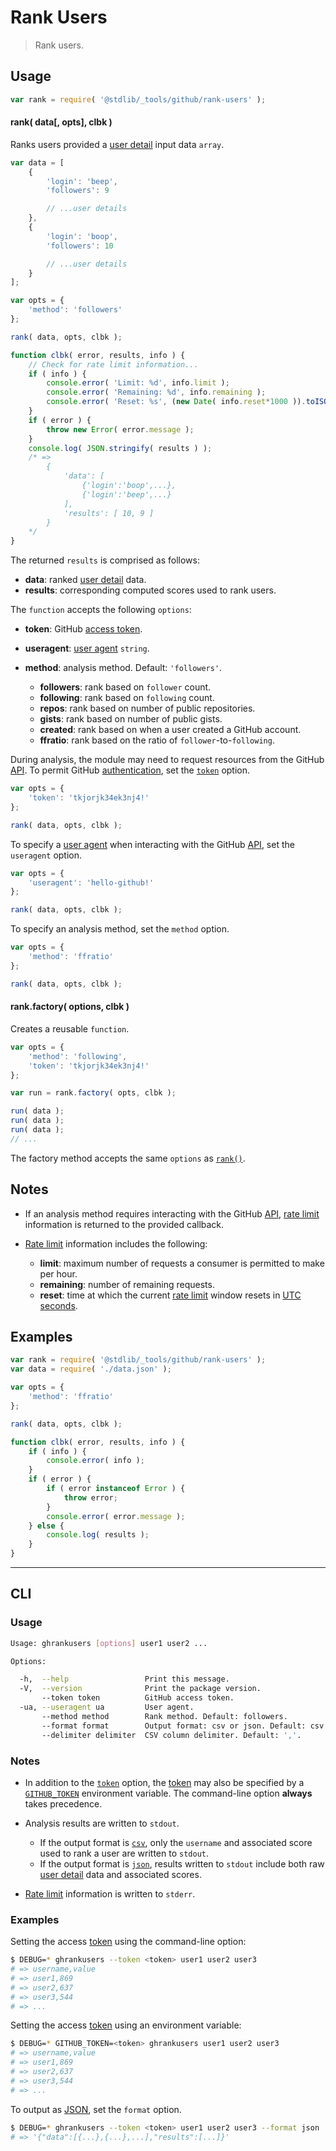 <!--

@license Apache-2.0

Copyright (c) 2021 The Stdlib Authors.

Licensed under the Apache License, Version 2.0 (the "License");
you may not use this file except in compliance with the License.
You may obtain a copy of the License at

   http://www.apache.org/licenses/LICENSE-2.0

Unless required by applicable law or agreed to in writing, software
distributed under the License is distributed on an "AS IS" BASIS,
WITHOUT WARRANTIES OR CONDITIONS OF ANY KIND, either express or implied.
See the License for the specific language governing permissions and
limitations under the License.

-->

# Rank Users

> Rank users.

<!-- Section to include introductory text. Make sure to keep an empty line after the intro `section` element and another before the `/section` close. -->

<section class="intro">

</section>

<!-- /.intro -->

<!-- Package usage documentation. -->

<section class="usage">

## Usage

``` javascript
var rank = require( '@stdlib/_tools/github/rank-users' );
```

<a name="rank"></a>

#### rank( data\[, opts], clbk )

Ranks users provided a [user detail][github-user-details] input data `array`.

<!-- run-disable -->

```javascript
var data = [
    {
        'login': 'beep',
        'followers': 9

        // ...user details
    },
    {
        'login': 'boop',
        'followers': 10

        // ...user details
    }
];

var opts = {
    'method': 'followers'
};

rank( data, opts, clbk );

function clbk( error, results, info ) {
    // Check for rate limit information...
    if ( info ) {
        console.error( 'Limit: %d', info.limit );
        console.error( 'Remaining: %d', info.remaining );
        console.error( 'Reset: %s', (new Date( info.reset*1000 )).toISOString() );
    }
    if ( error ) {
        throw new Error( error.message );
    }
    console.log( JSON.stringify( results ) );
    /* =>
        {
            'data': [
                {'login':'boop',...},
                {'login':'beep',...}
            ],
            'results': [ 10, 9 ]
        }
    */
}
```

The returned `results` is comprised as follows:

-   **data**: ranked [user detail][github-user-details] data.
-   **results**: corresponding computed scores used to rank users.

The `function` accepts the following `options`:

-   **token**: GitHub [access token][github-token].

-   **useragent**: [user agent][github-user-agent] `string`.

-   **method**: analysis method. Default: `'followers'`.
    -   **followers**: rank based on `follower` count.
    -   **following**: rank based on `following` count.
    -   **repos**: rank based on number of public repositories.
    -   **gists**: rank based on number of public gists.
    -   **created**: rank based on when a user created a GitHub account.
    -   **ffratio**: rank based on the ratio of `follower`-to-`following`. 

During analysis, the module may need to request resources from the GitHub [API][github-api]. To permit GitHub [authentication][github-oauth2], set the [`token`][github-token] option.

<!-- run-disable -->

```javascript
var opts = {
    'token': 'tkjorjk34ek3nj4!'
};

rank( data, opts, clbk );
```

To specify a [user agent][github-user-agent] when interacting with the GitHub [API][github-api], set the `useragent` option.

<!-- run-disable -->

```javascript
var opts = {
    'useragent': 'hello-github!'
};

rank( data, opts, clbk );
```

To specify an analysis method, set the `method` option.

<!-- run-disable -->

```javascript
var opts = {
    'method': 'ffratio'
};

rank( data, opts, clbk );
```


#### rank.factory( options, clbk )

Creates a reusable `function`.

<!-- run-disable -->

```javascript
var opts = {
    'method': 'following',
    'token': 'tkjorjk34ek3nj4!'
};

var run = rank.factory( opts, clbk );

run( data );
run( data );
run( data );
// ...
```

The factory method accepts the same `options` as [`rank()`](#rank).

</section>

<!-- /.usage -->

<!-- Package usage notes. Make sure to keep an empty line after the `section` element and another before the `/section` close. -->

<section class="notes">

## Notes

-   If an analysis method requires interacting with the GitHub [API][github-api], [rate limit][github-rate-limit] information is returned to the provided callback.

-   [Rate limit][github-rate-limit] information includes the following:
    -   **limit**: maximum number of requests a consumer is permitted to make per hour.
    -   **remaining**: number of remaining requests.
    -   **reset**: time at which the current [rate limit][github-rate-limit] window resets in [UTC seconds][unix-time].

</section>

<!-- /.notes -->

<!-- Package usage examples. -->

<section class="examples">

## Examples

```javascript
var rank = require( '@stdlib/_tools/github/rank-users' );
var data = require( './data.json' );

var opts = {
    'method': 'ffratio'
};

rank( data, opts, clbk );

function clbk( error, results, info ) {
    if ( info ) {
        console.error( info );
    }
    if ( error ) {
        if ( error instanceof Error ) {
            throw error;
        }
        console.error( error.message );
    } else {
        console.log( results );
    }
}
```

</section>

<!-- /.examples -->

<!-- Section for describing a command-line interface. -->

* * *

<section class="cli">

## CLI

<!-- CLI usage documentation. -->

<section class="usage">

### Usage

```bash
Usage: ghrankusers [options] user1 user2 ...

Options:

  -h,  --help                 Print this message.
  -V,  --version              Print the package version.
       --token token          GitHub access token.
  -ua, --useragent ua         User agent.
       --method method        Rank method. Default: followers.
       --format format        Output format: csv or json. Default: csv.
       --delimiter delimiter  CSV column delimiter. Default: ','.
```

</section>

<!-- /.usage -->

<!-- CLI usage notes. Make sure to keep an empty line after the `section` element and another before the `/section` close. -->

<section class="notes">

### Notes

-   In addition to the [`token`][github-token] option, the [token][github-token] may also be specified by a [`GITHUB_TOKEN`][github-token] environment variable. The command-line option **always** takes precedence.

-   Analysis results are written to `stdout`.
    -   If the output format is [`csv`][csv], only the `username` and associated score used to rank a user are written to `stdout`.
    -   If the output format is [`json`][json], results written to `stdout` include both raw [user detail][github-user-details] data and associated scores.

-   [Rate limit][github-rate-limit] information is written to `stderr`.


</section>

<!-- /.notes -->

<!-- CLI usage examples. -->

<section class="examples">

### Examples

Setting the access [token][github-token] using the command-line option:

<!-- run-disable -->

```bash
$ DEBUG=* ghrankusers --token <token> user1 user2 user3
# => username,value
# => user1,869
# => user2,637
# => user3,544
# => ...
```

Setting the access [token][github-token] using an environment variable:

<!-- run-disable -->

```bash
$ DEBUG=* GITHUB_TOKEN=<token> ghrankusers user1 user2 user3
# => username,value
# => user1,869
# => user2,637
# => user3,544
# => ...
```

To output as [JSON][json], set the `format` option.

<!-- run-disable -->

```bash
$ DEBUG=* ghrankusers --token <token> user1 user2 user3 --format json
# => '{"data":[{...},{...},...],"results":[...]}'
```

</section>

<!-- /.examples -->

</section>

<!-- /.cli -->

<!-- Section to include cited references. If references are included, add a horizontal rule *before* the section. Make sure to keep an empty line after the `section` element and another before the `/section` close. -->

<section class="references">

</section>

<!-- /.references -->

<!-- Section for all links. Make sure to keep an empty line after the `section` element and another before the `/section` close. -->

<section class="links">

[unix-time]: http://en.wikipedia.org/wiki/Unix_time
[csv]: https://en.wikipedia.org/wiki/Comma-separated_values
[json]: http://www.json.org/

[github-user-details]: https://github.com/kgryte/github-user-details
[github-api]: https://developer.github.com/v3/
[github-token]: https://github.com/settings/tokens/new
[github-oauth2]: https://developer.github.com/v3/#oauth2-token-sent-in-a-header
[github-user-agent]: https://developer.github.com/v3/#user-agent-required
[github-rate-limit]: https://developer.github.com/v3/rate_limit/

</section>

<!-- /.links -->

